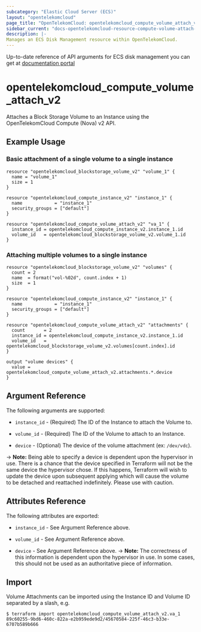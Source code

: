 ```yaml
---
subcategory: "Elastic Cloud Server (ECS)"
layout: "opentelekomcloud"
page_title: "OpenTelekomCloud: opentelekomcloud_compute_volume_attach_v2"
sidebar_current: "docs-opentelekomcloud-resource-compute-volume-attach-v2"
description: |-
Manages an ECS Disk Management resource within OpenTelekomCloud.
---
```


Up-to-date reference of API arguments for ECS disk management you can get at
[documentation portal](https://docs.otc.t-systems.com/elastic-cloud-server/api-ref/openstack_nova_apis/disk_management)

# opentelekomcloud_compute_volume_attach_v2

Attaches a Block Storage Volume to an Instance using the OpenTelekomCloud
Compute (Nova) v2 API.

## Example Usage

### Basic attachment of a single volume to a single instance

```hcl
resource "opentelekomcloud_blockstorage_volume_v2" "volume_1" {
  name = "volume_1"
  size = 1
}

resource "opentelekomcloud_compute_instance_v2" "instance_1" {
  name            = "instance_1"
  security_groups = ["default"]
}

resource "opentelekomcloud_compute_volume_attach_v2" "va_1" {
  instance_id = opentelekomcloud_compute_instance_v2.instance_1.id
  volume_id   = opentelekomcloud_blockstorage_volume_v2.volume_1.id
}
```

### Attaching multiple volumes to a single instance

```hcl
resource "opentelekomcloud_blockstorage_volume_v2" "volumes" {
  count = 2
  name  = format("vol-%02d", count.index + 1)
  size  = 1
}

resource "opentelekomcloud_compute_instance_v2" "instance_1" {
  name            = "instance_1"
  security_groups = ["default"]
}

resource "opentelekomcloud_compute_volume_attach_v2" "attachments" {
  count       = 2
  instance_id = opentelekomcloud_compute_instance_v2.instance_1.id
  volume_id   = opentelekomcloud_blockstorage_volume_v2.volumes[count.index].id
}

output "volume devices" {
  value = opentelekomcloud_compute_volume_attach_v2.attachments.*.device
}
```

## Argument Reference

The following arguments are supported:

* `instance_id` - (Required) The ID of the Instance to attach the Volume to.

* `volume_id` - (Required) The ID of the Volume to attach to an Instance.

* `device` - (Optional) The device of the volume attachment (ex: `/dev/vdc`).

-> **Note:** Being able to specify a device is dependent upon the hypervisor in
  use. There is a chance that the device specified in Terraform will not be
  the same device the hypervisor chose. If this happens, Terraform will wish
  to update the device upon subsequent applying which will cause the volume
  to be detached and reattached indefinitely. Please use with caution.

## Attributes Reference

The following attributes are exported:

* `instance_id` - See Argument Reference above.

* `volume_id` - See Argument Reference above.

* `device` - See Argument Reference above.
-> **Note:** The correctness of this information is dependent upon the hypervisor in use.
  In some cases, this should not be used as an authoritative piece of information.

## Import

Volume Attachments can be imported using the Instance ID and Volume ID
separated by a slash, e.g.

```
$ terraform import opentelekomcloud_compute_volume_attach_v2.va_1 89c60255-9bd6-460c-822a-e2b959ede9d2/45670584-225f-46c3-b33e-6707b589b666
```
